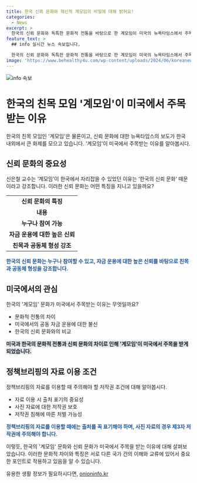 ```yaml
---
title: 한국 신뢰 문화와 혁신적 계모임의 비밀에 대해 밝혀요!
categories:
  - News
excerpt: >
  한국의 신뢰 문화와 독특한 문화적 전통을 바탕으로 한 계모임이 미국의 뉴욕타임스에서 주목을 받고 있다. 사람들이 정기적으로 돈을 각출해 모으는 이 계모임은 한국 사회에서 뿐만 아니라 금융시장이 없던 시절부터 시작된 관행으로, 돈독한 우정과 공동체 의식을 형성하는 방법으로 발전해왔다. 한국의 계모임 문화는 독특한데, 서구 문화에는 존재하지 않는 문화적 전통으로, 이를 잘 이해하지 못한다면 공동 자금 운용은 도박으로 비춰질 수 있다는 점이다.
feature_text: >
  ## info 실시간 뉴스 속보입니다.

  한국의 신뢰 문화와 독특한 문화적 전통을 바탕으로 한 계모임이 미국의 뉴욕타임스에서 주목을 받고 있다. 사람들이 정기적으로 돈을 각출해 모으는 이 계모임은 한국 사회에서 뿐만 아니라 금융시장이 없던 시절부터 시작된 관행으로, 돈독한 우정과 공동체 의식을 형성하는 방법으로 발전해왔다. 한국의 계모임 문화는 독특한데, 서구 문화에는 존재하지 않는 문화적 전통으로, 이를 잘 이해하지 못한다면 공동 자금 운용은 도박으로 비춰질 수 있다는 점이다.
image: 'https://www.behealthy4u.com/wp-content/uploads/2024/06/koreanews.jpg'
---
```


<p><img src="https://www.behealthy4u.com/wp-content/uploads/2024/06/koreanews.jpg" alt="info 속보" /></p>

<h1>한국의 친목 모임 '계모임'이 미국에서 주목받는 이유</h1>

<p data-ke-size="size16">한국의 친목 모임인 '계모임'은 물론이고, 신뢰 문화에 대한 뉴욕타임스의 보도가 한국 내외에서 큰 화제를 모으고 있습니다. '계모임'이 미국에서 주목받는 이유를 알아봅시다.</p>

<h2 data-ke-size="size26">신뢰 문화의 중요성</h2>

<p data-ke-size="size16">신은철 교수는 ‘계모임’이 한국에서 자리잡을 수 있었던 이유는 ‘한국의 신뢰 문화’ 때문이라고 강조합니다. 이러한 신뢰 문화는 어떤 특징을 지니고 있을까요?</p>

<table>
    <tr>
        <td style="text-align: center; height: 17px;"><b>신뢰 문화의 특징</b></td>
    </tr>
    <tr>
        <td style="text-align: center; height: 17px;"><b>내용</b></td>
    </tr>
    <tr>
        <td style="text-align: center; height: 17px;"><b>누구나 참여 가능</b></td>
    </tr>
    <tr>
        <td style="text-align: center; height: 17px;"><b>자금 운용에 대한 높은 신뢰</b></td>
    </tr>
    <tr>
        <td style="text-align: center; height: 17px;"><b>친목과 공동체 형성 강조</b></td>
    </tr>
</table>

<p data-ke-size="size16"><b><span style="color: #1a5490;">한국의 신뢰 문화는 누구나 참여할 수 있고, 자금 운용에 대한 높은 신뢰를 바탕으로 친목과 공동체 형성을 강조합니다.</span></b></p>

<h2 data-ke-size="size26">미국에서의 관심</h2>

<p data-ke-size="size16">한국의 '계모임' 문화가 미국에서 주목받는 이유는 무엇일까요? </p>

<ul>
    <li>문화적 전통의 차이</li>
    <li>미국에서의 공동 자금 운용에 대한 불신</li>
    <li>한국의 신뢰 문화와의 비교</li>
</ul>

<p data-ke-size="size16"><b><span style="background-color: #21538527;">미국과 한국의 문화적 전통과 신뢰 문화의 차이로 인해 '계모임'이 미국에서 주목을 받게 되었습니다.</span></b></p>

<h2 data-ke-size="size26">정책브리핑의 자료 이용 조건</h2>

<p data-ke-size="size16">정책브리핑의 자료를 이용할 때 주의해야 할 저작권 조건에 대해 알아봅시다.</p>

<ul>
    <li>자료 이용 시 출처 표기의 중요성</li>
    <li>사진 자료에 대한 저작권 보호</li>
    <li>저작권 침해에 따른 처벌 가능성</li>
</ul>

<p data-ke-size="size16"><b><span style="color: #1a5490;">정책브리핑의 자료를 이용할 때에는 출처를 꼭 표기해야 하며, 사진 자료의 경우 제3자 저작권에 주의해야 합니다.</span></b></p>

<p>이렇듯, 한국의 '계모임' 문화와 신뢰 문화가 미국에서 주목을 받는 이유에 대해 살펴보았습니다. 이러한 문화적 차이와 특징은 서로 다른 국가 간의 이해와 교류에 있어서 중요한 포인트로 작용하고 있음을 알 수 있습니다.</p>

<p data-ke-size="size16"></p>
유용한 생활 정보가 필요하시다면, <a href="https://onioninfo.kr" rel="dofollow">onioninfo.kr</a>


